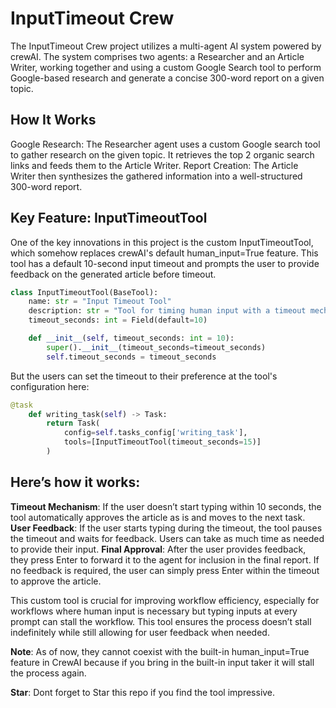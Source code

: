 # InputTimeout Crew

The InputTimeout Crew project utilizes a multi-agent AI system powered by crewAI. The system comprises two agents: a Researcher and an Article Writer, working together and using a custom Google Search tool to perform Google-based research and generate a concise 300-word report on a given topic.

## How It Works

Google Research: The Researcher agent uses a custom Google search tool to gather research on the given topic. It retrieves the top 2 organic search links and feeds them to the Article Writer.
Report Creation: The Article Writer then synthesizes the gathered information into a well-structured 300-word report.

## Key Feature: InputTimeoutTool

One of the key innovations in this project is the custom InputTimeoutTool, which somehow replaces crewAI's default human_input=True feature. This tool has a default 10-second input timeout and prompts the user to provide feedback on the generated article before timeout. 

```python
class InputTimeoutTool(BaseTool):
    name: str = "Input Timeout Tool"
    description: str = "Tool for timing human input with a timeout mechanism"
    timeout_seconds: int = Field(default=10)

    def __init__(self, timeout_seconds: int = 10):
        super().__init__(timeout_seconds=timeout_seconds)
        self.timeout_seconds = timeout_seconds
```

But the users can set the timeout to their preference at the tool's configuration here: 

```python
@task
    def writing_task(self) -> Task:
        return Task(
            config=self.tasks_config['writing_task'],
            tools=[InputTimeoutTool(timeout_seconds=15)] 
        )
```

## Here’s how it works:

**Timeout Mechanism**: If the user doesn’t start typing within 10 seconds, the tool automatically approves the article as is and moves to the next task.
**User Feedback**: If the user starts typing during the timeout, the tool pauses the timeout and waits for feedback. Users can take as much time as needed to provide their input.
**Final Approval**: After the user provides feedback, they press Enter to forward it to the agent for inclusion in the final report. If no feedback is required, the user can simply press Enter within the timeout to approve the article.

This custom tool is crucial for improving workflow efficiency, especially for workflows where human input is necessary but typing inputs at every prompt can stall the workflow. This tool ensures the process doesn’t stall indefinitely while still allowing for user feedback when needed.

**Note**: As of now, they cannot coexist with the built-in human_input=True feature in CrewAI because if you bring in the built-in input taker it will stall the process again. 

**Star**: Dont forget to Star this repo if you find the tool impressive. 

